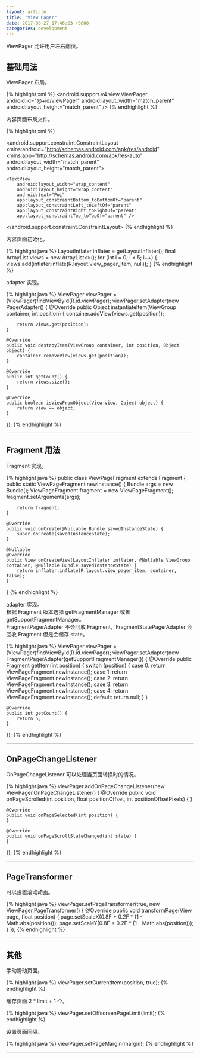 ```yaml
---
layout: article
title: "View Pager"
date: 2017-08-27 17:46:23 +0800
categories: development
---
```


ViewPager 允许用户左右翻页。

## 基础用法

ViewPager 布局。

{% highlight xml %}
<android.support.v4.view.ViewPager
    android:id="@+id/viewPager"
    android:layout_width="match_parent"
    android:layout_height="match_parent" />
{% endhighlight %}

内容页面布局文件。

{% highlight xml %}
<?xml version="1.0" encoding="utf-8"?>
<android.support.constraint.ConstraintLayout
    xmlns:android="http://schemas.android.com/apk/res/android"
    xmlns:app="http://schemas.android.com/apk/res-auto"
    android:layout_width="match_parent"
    android:layout_height="match_parent">

    <TextView
        android:layout_width="wrap_content"
        android:layout_height="wrap_content"
        android:text="Poi"
        app:layout_constraintBottom_toBottomOf="parent"
        app:layout_constraintLeft_toLeftOf="parent"
        app:layout_constraintRight_toRightOf="parent"
        app:layout_constraintTop_toTopOf="parent" />

</android.support.constraint.ConstraintLayout>
{% endhighlight %}

内容页面初始化。

{% highlight java %}
LayoutInflater inflater = getLayoutInflater();
final ArrayList<View> views = new ArrayList<>();
for (int i = 0; i < 5; i++) {
    views.add(inflater.inflate(R.layout.view_pager_item, null));
}
{% endhighlight %}

adapter 实现。

{% highlight java %}
ViewPager viewPager = (ViewPager)findViewById(R.id.viewPager);
viewPager.setAdapter(new PagerAdapter() {
    @Override
    public Object instantiateItem(ViewGroup container, int position) {
        container.addView(views.get(position));

        return views.get(position);
    }

    @Override
    public void destroyItem(ViewGroup container, int position, Object object) {
        container.removeView(views.get(position));
    }

    @Override
    public int getCount() {
        return views.size();
    }

    @Override
    public boolean isViewFromObject(View view, Object object) {
        return view == object;
    }
});
{% endhighlight %}

---

## Fragment 用法

Fragment 实现。

{% highlight java %}
public class ViewPageFragment extends Fragment {
    public static ViewPageFragment newInstance() {
        Bundle args = new Bundle();
        ViewPageFragment fragment = new ViewPageFragment();
        fragment.setArguments(args);

        return fragment;
    }

    @Override
    public void onCreate(@Nullable Bundle savedInstanceState) {
        super.onCreate(savedInstanceState);
    }

    @Nullable
    @Override
    public View onCreateView(LayoutInflater inflater, @Nullable ViewGroup container, @Nullable Bundle savedInstanceState) {
        return inflater.inflate(R.layout.view_pager_item, container, false);
    }
}
{% endhighlight %}

adapter 实现。<br/>
根据 Fragment 版本选择 getFragmentManager 或者 getSupportFragmentManager。<br/>
FragmentPagerAdapter 不会回收 Fragment，FragmentStatePagerAdapter 会回收 Fragment 但是会储存 state。

{% highlight java %}
ViewPager viewPager = (ViewPager)findViewById(R.id.viewPager);
viewPager.setAdapter(new FragmentPagerAdapter(getSupportFragmentManager()) {
    @Override
    public Fragment getItem(int position) {
        switch (position) {
            case 0:
                return ViewPageFragment.newInstance();
            case 1:
                return ViewPageFragment.newInstance();
            case 2:
                return ViewPageFragment.newInstance();
            case 3:
                return ViewPageFragment.newInstance();
            case 4:
                return ViewPageFragment.newInstance();
            default:
                return null;
        }
    }

    @Override
    public int getCount() {
        return 5;
    }
});
{% endhighlight %}

---

## OnPageChangeListener

OnPageChangeListener 可以处理当页面转换时的情况。

{% highlight java %}
viewPager.addOnPageChangeListener(new ViewPager.OnPageChangeListener() {
    @Override
    public void onPageScrolled(int position, float positionOffset, int positionOffsetPixels) {
    }

    @Override
    public void onPageSelected(int position) {
    }

    @Override
    public void onPageScrollStateChanged(int state) {
    }
});
{% endhighlight %}

---

## PageTransformer

可以设置滚动动画。

{% highlight java %}
viewPager.setPageTransformer(true, new ViewPager.PageTransformer() {
    @Override
    public void transformPage(View page, float position) {
        page.setScaleX(0.8F + 0.2F * (1 - Math.abs(position)));
        page.setScaleY(0.8F + 0.2F * (1 - Math.abs(position)));
    }
});
{% endhighlight %}

---

## 其他

手动滑动页面。

{% highlight java %}
viewPager.setCurrentItem(position, true);
{% endhighlight %}

缓存页面 2 * limit + 1 个。

{% highlight java %}
viewPager.setOffscreenPageLimit(limit);
{% endhighlight %}

设置页面间隔。

{% highlight java %}
viewPager.setPageMargin(margin);
{% endhighlight %}

---

